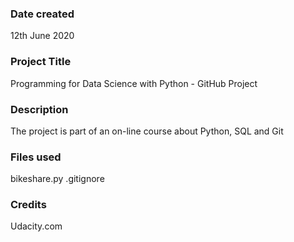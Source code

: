 ### Date created
12th June 2020

### Project Title
Programming for Data Science with Python - GitHub Project

### Description
The project is part of an on-line course about Python, SQL and Git

### Files used
bikeshare.py
.gitignore

### Credits
Udacity.com
